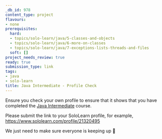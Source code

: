 ```yaml
---
_db_id: 978
content_type: project
flavours:
- none
prerequisites:
  hard:
  - topics/solo-learn/java/5-classes-and-objects
  - topics/solo-learn/java/6-more-on-classes
  - topics/solo-learn/java/7-exceptions-lists-threads-and-files
  soft: []
project_needs_review: true
ready: true
submission_type: link
tags:
- java
- solo-learn
title: Java Intermediate - Profile Check
---
```


Ensure you check your own profile to ensure that it shows that you have completed the [Java Intermediate](https://www.sololearn.com/learn/courses/java-intermediate) course.

Please submit the link to your SoloLearn profile, for example, https://www.sololearn.com/profile/21320495

We just need to make sure everyone is keeping up 💚